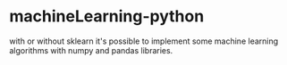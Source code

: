 # machineLearning-python
with or without sklearn it's possible to implement some machine learning algorithms with numpy and pandas libraries. 
